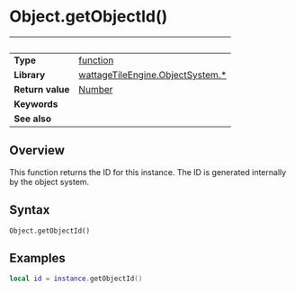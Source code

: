 # Object.getObjectId()

|                      | &nbsp; 
| -------------------- | ---------------------------------------------------------------
| __Type__             | [function](http://docs.coronalabs.com/api/type/Function.html)
| __Library__          | [wattageTileEngine.ObjectSystem.*](../lib_objectSystem.markdown)
| __Return value__     | [Number](https://docs.coronalabs.com/api/type/Number.html)
| __Keywords__         | 
| __See also__         | 


## Overview

This function returns the ID for this instance.  The ID is generated
internally by the object system.


## Syntax

	Object.getObjectId()


## Examples

``````lua
local id = instance.getObjectId()
``````
